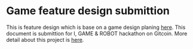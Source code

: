 # Game feature design submittion

This is feature design which is base on a game design planing [here](../GameDesignSubmittion/). This document is submittion for I, GAME & ROBOT hackathon on Gitcoin. More detail about this project is [here](../../).
